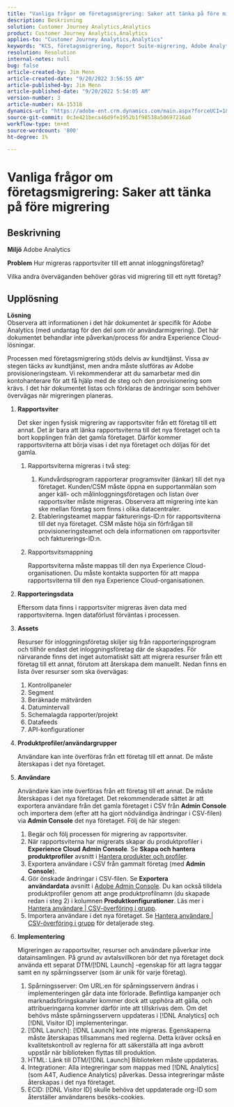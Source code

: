 ```yaml
---
title: "Vanliga frågor om företagsmigrering: Saker att tänka på före migrering"
description: Beskrivning
solution: Customer Journey Analytics,Analytics
product: Customer Journey Analytics,Analytics
applies-to: "Customer Journey Analytics,Analytics"
keywords: "KCS, företagsmigrering, Report Suite-migrering, Adobe Analytics, Admin Console, Frågor och svar, nytt företag, etablering, CSM, kontohanterare"
resolution: Resolution
internal-notes: null
bug: false
article-created-by: Jim Menn
article-created-date: "9/20/2022 3:56:55 AM"
article-published-by: Jim Menn
article-published-date: "9/20/2022 5:54:05 AM"
version-number: 3
article-number: KA-15318
dynamics-url: "https://adobe-ent.crm.dynamics.com/main.aspx?forceUCI=1&pagetype=entityrecord&etn=knowledgearticle&id=9a7b9741-9838-ed11-9db1-0022480866ad"
source-git-commit: 0c3e421beca46d9fe1952b1f98538a50697216a0
workflow-type: tm+mt
source-wordcount: '800'
ht-degree: 1%

---
```


# Vanliga frågor om företagsmigrering: Saker att tänka på före migrering

## Beskrivning


<b>Miljö</b>
Adobe Analytics

<b>Problem</b>
Hur migreras rapportsviter till ett annat inloggningsföretag?

Vilka andra överväganden behöver göras vid migrering till ett nytt företag?


## Upplösning


<b>Lösning</b>
<br>Observera att informationen i det här dokumentet är specifik för Adobe Analytics (med undantag för den del som rör användarmigrering). Det här dokumentet behandlar inte påverkan/process för andra Experience Cloud-lösningar.<br>




Processen med företagsmigrering stöds delvis av kundtjänst. Vissa av stegen täcks av kundtjänst, men andra måste slutföras av Adobe provisioneringsteam. Vi rekommenderar att du samarbetar med din kontohanterare för att få hjälp med de steg och den provisionering som krävs. I det här dokumentet listas och förklaras de ändringar som behöver övervägas när migreringen planeras.

1. <b>Rapportsviter</b>

   Det sker ingen fysisk migrering av rapportsviter från ett företag till ett annat. Det är bara att länka rapportsviterna till det nya företaget och ta bort kopplingen från det gamla företaget. Därför kommer rapportsviterna att börja visas i det nya företaget och döljas för det gamla.

   1. Rapportsviterna migreras i två steg:
      1. Kundvårdsprogram rapporterar programsviter (länkar) till det nya företaget. Kunden/CSM måste öppna en supportanmälan som anger käll- och målinloggningsföretagen och listan över rapportsviter måste migreras. Observera att migrering inte kan ske mellan företag som finns i olika datacentraler.
      2. Etableringsteamet mappar fakturerings-ID:n för rapportsviterna till det nya företaget. CSM måste höja sin förfrågan till provisioneringsteamet och dela informationen om rapportsviter och fakturerings-ID:n.
   2. Rapportsvitsmappning

      Rapportsviterna måste mappas till den nya Experience Cloud-organisationen. Du måste kontakta supporten för att mappa rapportsviterna till den nya Experience Cloud-organisationen.
2. <b>Rapporteringsdata</b>

   Eftersom data finns i rapportsviter migreras även data med rapportsviterna. Ingen dataförlust förväntas i processen.
3. <b>Assets</b>

   Resurser för inloggningsföretag skiljer sig från rapporteringsprogram och tillhör endast det inloggningsföretag där de skapades. För närvarande finns det inget automatiskt sätt att migrera resurser från ett företag till ett annat, förutom att återskapa dem manuellt. Nedan finns en lista över resurser som ska övervägas:

   1. Kontrollpaneler
   2. Segment
   3. Beräknade mätvärden
   4. Datumintervall
   5. Schemalagda rapporter/projekt
   6. Datafeeds
   7. API-konfigurationer
4. <b>Produktprofiler/användargrupper</b>

   Användare kan inte överföras från ett företag till ett annat. De måste återskapas i det nya företaget.
5. <b>Användare</b>

   Användare kan inte överföras från ett företag till ett annat. De måste återskapas i det nya företaget. Det rekommenderade sättet är att exportera användare från det gamla företaget i CSV från <b>Admin Console</b> och importera dem (efter att ha gjort nödvändiga ändringar i CSV-filen) via <b>Admin Console</b> det nya företaget. Följ de här stegen:

   1. Begär och följ processen för migrering av rapportsviter.
   2. När rapportsviterna har migrerats skapar du produktprofiler i <b>Experience Cloud Admin Console</b>. Se <b>Skapa och hantera produktprofiler</b> avsnitt i [Hantera produkter och profiler](https://helpx.adobe.com/in/enterprise/using/manage-products-and-profiles.html).
   3. Exportera användare i CSV från gammalt företag (med <b>Admin Console</b>).
   4. Gör önskade ändringar i CSV-filen. Se <b>Exportera användardata</b> avsnitt i [Adobe Admin Console](https://helpx.adobe.com/in/enterprise/using/users.html). Du kan också tilldela produktprofiler genom att ange produktprofilnamn (du skapade redan i steg 2) i kolumnen <b>Produktkonfigurationer</b>. Läs mer i [Hantera användare | CSV-överföring i grupp](https://helpx.adobe.com/in/enterprise/using/bulk-upload-users.html).
   5. Importera användare i det nya företaget. Se [Hantera användare | CSV-överföring i grupp](https://helpx.adobe.com/in/enterprise/using/bulk-upload-users.html) för detaljerade steg.
6. <b>Implementering</b>

   Migreringen av rapportsviter, resurser och användare påverkar inte datainsamlingen. På grund av avtalsvillkoren bör det nya företaget dock använda ett separat DTM/[!DNL Launch] -egenskap för att lagra taggar samt en ny spårningsserver (som är unik för varje företag).

   1. Spårningsserver: Om URL:en för spårningsservern ändras i implementeringen går data inte förlorade. Befintliga kampanjer och marknadsföringskanaler kommer dock att upphöra att gälla, och attribueringarna kommer därför inte att tillskrivas dem. Om det behövs måste spårningsservern uppdateras i [!DNL Analytics] och [!DNL Visitor ID] implementeringar.
   2. [!DNL Launch]: [!DNL Launch] kan inte migreras. Egenskaperna måste återskapas tillsammans med reglerna. Detta kräver också en kvalitetskontroll av reglerna för att säkerställa att inga avbrott uppstår när biblioteken flyttas till produktion.
   3. HTML: Länk till DTM/[!DNL Launch] Biblioteken måste uppdateras.
   4. Integrationer: Alla integreringar som mappas med [!DNL Analytics] (som A4T, Audience Analytics) påverkas. Dessa integreringar måste återskapas i det nya företaget.
   5. ECID: [!DNL Visitor ID] skulle behöva det uppdaterade org-ID som återställer användarens besöks-cookies.
